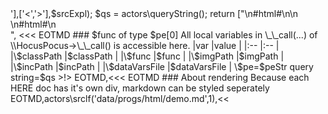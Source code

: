<?php
function expln($arg) {
    return var_export($arg,true)."\n";
}
$peStr = expln($pe);
//$srcExplPlain = str_replace(['<','>'],['&lt;','&gt;'],$srcExpl);
$qs = actors\queryString();
return ["<!<div class='top'>\n#html#\n</div>\n<div class='bottom'>\n#html#\n</div>",
    <<< EOTMD
### $func of type $pe[0]

All local variables in \_\_call(...) of \\HocusPocus->\_\_call() is accessible here.

|var          |value            |
|:--          |:--              |
|\$classPath  |$classPath       |
|\$func       |$func            |
|\$imgPath    |$imgPath         |
|\$incPath    |$incPath         |
|\$dataVarsFile    |$dataVarsFile    |
\$pe=$peStr  
query string=$qs
>!>
EOTMD,<<< EOTMD
### About rendering
Because each HERE doc has it's own div, markdown can be styled seperately
EOTMD,actors\srclf('data/progs/html/demo.md',1),<<<EOTMD
### The css
EOTMD,actors\srclf('css/html/demo.css',1)];
